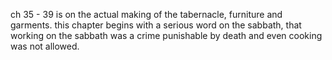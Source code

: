 ch 35 - 39 is on the actual making of the tabernacle, furniture and garments. this
chapter begins with a serious word on the sabbath, that working on the sabbath was
a crime punishable by death and even cooking was not allowed.
